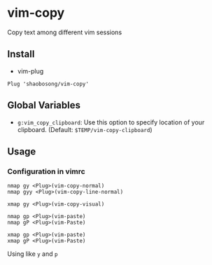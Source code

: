 # vim-copy
Copy text among different vim sessions

## Install
- vim-plug
```vim
Plug 'shaobosong/vim-copy'
```

## Global Variables
- `g:vim_copy_clipboard`: Use this option to specify location of your clipboard. (Default: `$TEMP/vim-copy-clipboard`)

## Usage
### Configuration in vimrc
```vim
nmap gy <Plug>(vim-copy-normal)
nmap gyy <Plug>(vim-copy-line-normal)

xmap gy <Plug>(vim-copy-visual)

nmap gp <Plug>(vim-paste)
nmap gP <Plug>(vim-Paste)

xmap gp <Plug>(vim-paste)
xmap gP <Plug>(vim-Paste)
```
Using like `y` and `p`
